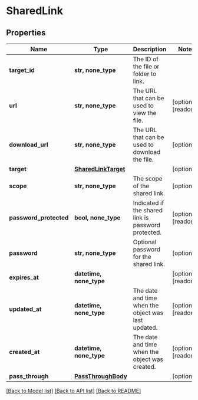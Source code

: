 # SharedLink


## Properties
Name | Type | Description | Notes
------------ | ------------- | ------------- | -------------
**target_id** | **str, none_type** | The ID of the file or folder to link. | 
**url** | **str, none_type** | The URL that can be used to view the file. | [optional] [readonly] 
**download_url** | **str, none_type** | The URL that can be used to download the file. | [optional] 
**target** | [**SharedLinkTarget**](SharedLinkTarget.md) |  | [optional] 
**scope** | **str, none_type** | The scope of the shared link. | [optional] 
**password_protected** | **bool, none_type** | Indicated if the shared link is password protected. | [optional] [readonly] 
**password** | **str, none_type** | Optional password for the shared link. | [optional] 
**expires_at** | **datetime, none_type** |  | [optional] [readonly] 
**updated_at** | **datetime, none_type** | The date and time when the object was last updated. | [optional] [readonly] 
**created_at** | **datetime, none_type** | The date and time when the object was created. | [optional] [readonly] 
**pass_through** | [**PassThroughBody**](PassThroughBody.md) |  | [optional] 

[[Back to Model list]](../../README.md#documentation-for-models) [[Back to API list]](../../README.md#documentation-for-api-endpoints) [[Back to README]](../../README.md)


